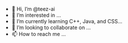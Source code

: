 - 👋 Hi, I’m @teez-ai
- 👀 I’m interested in ...
- 🌱 I’m currently learning C++, Java, and CSS...
- 💞️ I’m looking to collaborate on ...
- 📫 How to reach me ...

<!---
teez-ai/teez-ai is a ✨ special ✨ repository because its `README.md` (this file) appears on your GitHub profile.
You can click the Preview link to take a look at your changes.
--->

